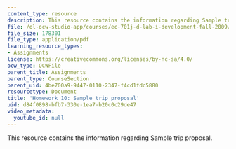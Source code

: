 ```yaml
---
content_type: resource
description: This resource contains the information regarding Sample trip proposal.
file: /ol-ocw-studio-app/courses/ec-701j-d-lab-i-development-fall-2009/d84f0898bfb7330e1ea7b20c0c29de47_MITEC_701JF09_hw10_sample.pdf
file_size: 178301
file_type: application/pdf
learning_resource_types:
- Assignments
license: https://creativecommons.org/licenses/by-nc-sa/4.0/
ocw_type: OCWFile
parent_title: Assignments
parent_type: CourseSection
parent_uid: 4be700a9-9447-0110-2347-f4cd1fdc5880
resourcetype: Document
title: 'Homework 10: Sample trip proposal'
uid: d84f0898-bfb7-330e-1ea7-b20c0c29de47
video_metadata:
  youtube_id: null
---
```

This resource contains the information regarding Sample trip proposal.
